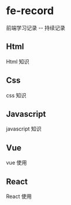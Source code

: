 # fe-record
前端学习记录 -- 持续记录

## Html
Html 知识

## Css
css 知识

## Javascript
javascript 知识

## Vue
vue 使用

## React 
React 使用




